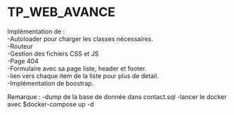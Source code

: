 # TP_WEB_AVANCE

Implémentation de : <br/>
  -Autoloader pour charger les classes nécessaires.<br/>
  -Routeur<br/>
  -Gestion des fichiers CSS et JS<br/>
  -Page 404<br/>
  -Formulaire avec sa page liste, header et footer.<br/>
  -lien vers chaque item de la liste pour plus de detail.<br/>
  -Implémentation de boostrap.<br/>
  
Remarque :  -dump de la base de donnée dans contact.sql
            -lancer le docker avec $docker-compose up -d